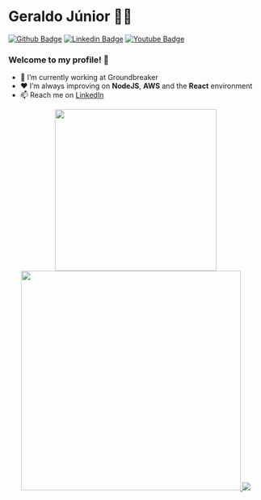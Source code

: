 # Geraldo Júnior 👨‍💻

[![Github Badge](https://img.shields.io/badge/-Github-000?style=flat-square&logo=Github&logoColor=white&link=https://github.com/gerjunior)](https://github.com/gerjunior) [![Linkedin Badge](https://img.shields.io/badge/-LinkedIn-blue?style=flat-square&logo=Linkedin&logoColor=white&link=https://www.linkedin.com/in/gerjunior/)](https://www.linkedin.com/in/gerjunior/) [![Youtube Badge](https://img.shields.io/youtube/views/1WVcZg9BWSM?label=Youtube&style=social)](https://www.youtube.com/watch?v=1WVcZg9BWSM)

### Welcome to my profile! 👋

- 👤 I’m currently working at Groundbreaker 
- ❤ I’m always improving on **NodeJS**, **AWS** and the **React** environment
- 📫 Reach me on [LinkedIn](https://www.linkedin.com/in/gerjunior/)


<p align="center">
  <a href="https://github.com/anuraghazra/github-readme-stats">
    <img
      width="320"
      src="https://github-readme-stats.vercel.app/api/top-langs/?username=gerjunior&theme=dracula&custom_title=gerjunior's%20week%20top%20langs"
    />
  </a>
  
  <a href="https://github.com/anuraghazra/github-readme-stats">
    <img
      width="435"
      src="https://github-readme-stats.vercel.app/api/wakatime?username=Gerjunior&theme=dracula&custom_title=gerjunior's%20week%20status"
    />
  </a>
  
  <a href="https://github.com/anuraghazra/github-readme-stats">
    <img
      src="https://github-readme-stats.vercel.app/api?username=gerjunior&count_private=true&show_icons=true&custom_title=gerjunior's%20Github%20status&hide=issues&count_private=true&theme=dracula"
    />
  </a>
</p>




